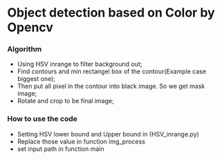 # Object detection based on Color by Opencv

### Algorithm

- Using HSV inrange to filter background out;
- Find contours and min rectangel box of the contour(Example case biggest one); 
- Then put all pixel in the contour into black image. So we get mask image;
- Rotate and crop to be final image;

### How to use the code

- Setting HSV lower bound and Upper bound in (HSV_inrange.py)
- Replace those value in function img_process
- set input path in function main
